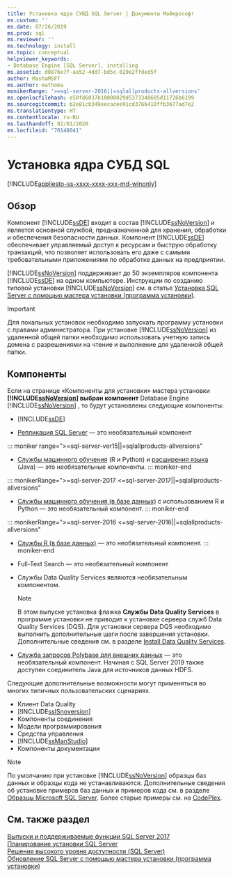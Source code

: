 ```yaml
---
title: Установка ядра СУБД SQL Server | Документы Майкрософт
ms.custom: ''
ms.date: 07/26/2019
ms.prod: sql
ms.reviewer: ''
ms.technology: install
ms.topic: conceptual
helpviewer_keywords:
- Database Engine [SQL Server], installing
ms.assetid: d0876e7f-aa52-4dd7-bd5c-029e2ffded5f
author: MashaMSFT
ms.author: mathoma
monikerRange: '>=sql-server-2016||=sqlallproducts-allversions'
ms.openlocfilehash: e50fd6037b10008029d5373348605d11726b6199
ms.sourcegitcommit: b2e81cb349eecacee91cd3766410ffb3677ad7e2
ms.translationtype: HT
ms.contentlocale: ru-RU
ms.lasthandoff: 02/01/2020
ms.locfileid: "70148041"
---
```

# <a name="install-sql-server-database-engine"></a>Установка ядра СУБД SQL

[!INCLUDE[appliesto-ss-xxxx-xxxx-xxx-md-winonly](../../includes/appliesto-ss-xxxx-xxxx-xxx-md-winonly.md)]

## <a name="overview"></a>Обзор
Компонент [!INCLUDE[ssDE](../../includes/ssde-md.md)] входит в состав [!INCLUDE[ssNoVersion](../../includes/ssnoversion-md.md)] и является основной службой, предназначенной для хранения, обработки и обеспечения безопасности данных. Компонент [!INCLUDE[ssDE](../../includes/ssde-md.md)] обеспечивает управляемый доступ к ресурсам и быструю обработку транзакций, что позволяет использовать его даже с самыми требовательными приложениями по обработке данных на предприятии.  
  
[!INCLUDE[ssNoVersion](../../includes/ssnoversion-md.md)] поддерживает до 50 экземпляров компонента [!INCLUDE[ssDE](../../includes/ssde-md.md)] на одном компьютере. Инструкции по созданию типовой установки [!INCLUDE[ssNoVersion](../../includes/ssnoversion-md.md)] см. в статье [Установка SQL Server с помощью мастера установки (программа установки)](../../database-engine/install-windows/install-sql-server-from-the-installation-wizard-setup.md).  
  
>[!IMPORTANT]
>Для локальных установок необходимо запускать программу установки с правами администратора. При установке [!INCLUDE[ssNoVersion](../../includes/ssnoversion-md.md)] из удаленной общей папки необходимо использовать учетную запись домена с разрешениями на чтение и выполнение для удаленной общей папки.  

## <a name="features"></a>Компоненты
Если на странице «Компоненты для установки» мастера установки **[!INCLUDE[ssNoVersion](../../includes/ssnoversion-md.md)] выбран компонент** Database Engine [!INCLUDE[ssNoVersion](../../includes/ssnoversion-md.md)] , то будут установлены следующие компоненты:  
  
-   [!INCLUDE[ssDE](../../includes/ssde-md.md)]  
  
-   [Репликация SQL Server](../../relational-databases/replication/sql-server-replication.md) ― это необязательный компонент  

::: moniker range=">=sql-server-ver15||=sqlallproducts-allversions" 
-   [Службы машинного обучения](../../advanced-analytics/install/sql-machine-learning-services-windows-install.md) (R и Python) и [расширения языка](../..//language-extensions/install/install-sql-server-language-extensions-on-windows.md) (Java) — это необязательные компоненты.
::: moniker-end

::: monikerRange=">=sql-server-2017 <=sql-server-2017||=sqlallproducts-allversions"
-   [Службы машинного обучения (в базе данных)](../../advanced-analytics/install/sql-machine-learning-services-windows-install.md) с использованием R и Python — это необязательный компонент.
::: moniker-end

::: monikerRange=">=sql-server-2016 <=sql-server-2016||=sqlallproducts-allversions"
-   [Службы R (в базе данных)](../../advanced-analytics/install/sql-r-services-windows-install.md) — это необязательный компонент.
::: moniker-end

-   Full-Text Search ― это необязательный компонент  
  
-   Службы Data Quality Services являются необязательным компонентом.  
  
    > [!NOTE]  
    >  В этом выпуске установка флажка **Службы Data Quality Services** в программе установки не приводит к установке сервера служб Data Quality Services (DQS). Для установки сервера DQS необходимо выполнить дополнительные шаги после завершения установки. Дополнительные сведения см. в разделе [Install Data Quality Services](../../data-quality-services/install-windows/install-data-quality-services.md).  
    
- [Служба запросов Polybase для внешних данных](../../relational-databases/polybase/polybase-guide.md) — это необязательный компонент. Начиная с SQL Server 2019 также доступен соединитель Java для источников данных HDFS.

  
 Следующие дополнительные возможности могут применяться во многих типичных пользовательских сценариях.  
  
-   Клиент Data Quality
-   [!INCLUDE[ssISnoversion](../../includes/ssisnoversion-md.md)]
-   Компоненты соединения
-   Модели программирования
-   Средства управления
-   [!INCLUDE[ssManStudio](../../includes/ssmanstudio-md.md)]
-   Компоненты документации  
  

> [!NOTE]  
>  По умолчанию при установке [!INCLUDE[ssNoVersion](../../includes/ssnoversion-md.md)] образцы баз данных и образцы кода не устанавливаются. Дополнительные сведения об установке примеров баз данных и примеров кода см. в разделе [Образцы Microsoft SQL Server](../../sample/microsoft-sql-server-samples.md). Более старые примеры см. на [CodePlex](https://go.microsoft.com/fwlink/?LinkId=87843).  

  
## <a name="see-also"></a>См. также раздел  
 [Выпуски и поддерживаемые функции SQL Server 2017](~/sql-server/editions-and-components-of-sql-server-2017.md)   
 [Планирование установки SQL Server](../../sql-server/install/planning-a-sql-server-installation.md)   
 [Решения высокого уровня доступности (SQL Server)](../../sql-server/failover-clusters/high-availability-solutions-sql-server.md)   
 [Обновление SQL Server с помощью мастера установки (программа установки)](../../database-engine/install-windows/upgrade-sql-server-using-the-installation-wizard-setup.md)  
  
  
